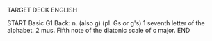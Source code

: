 TARGET DECK
ENGLISH

START
Basic
G1
Back: n. (also g) (pl. Gs or g's) 1 seventh letter of the alphabet. 2 mus. Fifth note of the diatonic scale of c major.
END
